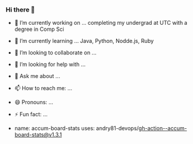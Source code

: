 ### Hi there 👋

- 🔭 I’m currently working on ... completing my undergrad at UTC with a degree in Comp Sci
- 🌱 I’m currently learning ... Java, Python, Nodde.js, Ruby
- 👯 I’m looking to collaborate on ...
- 🤔 I’m looking for help with ...
- 💬 Ask me about ...
- 📫 How to reach me: ...
- 😄 Pronouns: ...
- ⚡ Fun fact: ...


- name: accum-board-stats
  uses: andry81-devops/gh-action--accum-board-stats@v1.3.1
